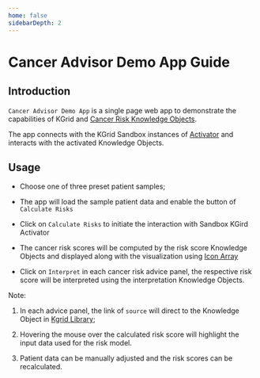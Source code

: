 ```yaml
---
home: false
sidebarDepth: 2
---
```


# Cancer Advisor Demo App Guide

## Introduction

`Cancer Advisor Demo App` is a single page web app to demonstrate the capabilities of KGrid and [Cancer Risk Knowledge Objects](https://kgrid-objects.github.io/cancer-risk-collection/).

The app connects with the KGrid Sandbox instances of [Activator](https://activator.kgrid.org) and interacts with the activated Knowledge Objects.


## Usage

  * Choose one of three preset patient samples;

  * The app will load the sample patient data and enable the button of `Calculate Risks`

  * Click on  `Calculate Risks` to initiate the interaction with Sandbox KGird Activator

  * The cancer risk scores will be computed by the risk score Knowledge Objects and displayed along with the visualization using [Icon Array](https://kgrid-objects.github.io/icon-array/)

  * Click on `Interpret` in each cancer risk advice panel, the respective risk score will be interpreted using the interpretation Knowledge Objects.

Note:

  1. In each advice panel, the link of `source` will direct to the Knowledge Object in [Kgrid Library](https://library.kgrid.org);

  1. Hovering the mouse over the calculated risk score will highlight the input data used for the risk model.

  1. Patient data can be manually adjusted and the risk scores can be recalculated.
